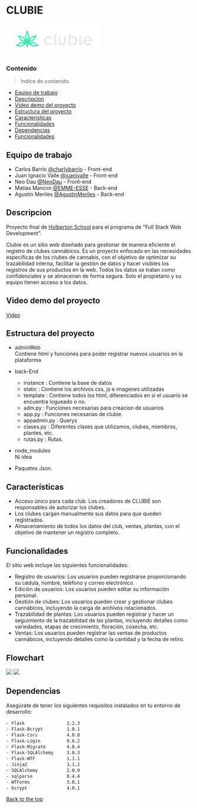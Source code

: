 # CLUBIE
<img src="back-End/static/media/Clubie_hz_col_neg.png">

### Contenido
>  Indice de contenido.

- [Equipo de trabajo](#Equipo-de-trabajo)
- [Descripcion](#Descripcion)
- [Video demo del proyecto](#video-demo-del-proyecto)
- [Estructura del proyecto](#Estructura-del-proyecto)
- [Características](#Características)
- [Funcionalidades](#Funcionalidades)
- [Dependencias](#Dependencias)
- [Funcionalidades](#Funcionalidades)

## Equipo de trabajo
- Carlos Barrio  [@charlybarrio](https://github.com/charlybarrio) - Front-end
- Juan Ignacio Valle  [@juanivalle](https://github.com/juanivalle) - Front-end
- Neo Dau  [@NeoDau](https://github.com/NeoDau) - Front-end
- Matias Mancini [@EMME-ESSE](https://github.com/EMME-ESSE) - Back-end
- Agustin Meriles  [@AgustinMeriles](https://github.com/AgustinMeriles) - Back-end

## Descripcion
Proyecto final de [Holberton School](https://www.holbertonschool.com/) para el programa de "Full Stack Web Development".

Clubie es un sitio web diseñado para gestionar de manera eficiente el registro de clubes cannábicos. Es un proyecto enfocado en las necesidades específicas de los clubes de cannabis, con el objetivo de optimizar su trazabilidad interna, facilitar la gestión de datos y hacer visibles los registros de sus productos en la web. Todos los datos se tratan como confidenciales y se almacenan de forma segura. Solo el propietario y su equipo tienen acceso a los datos.

## Video demo del proyecto
[Video](https://youtube.com/)

## Estructura del proyecto

* adminWeb<br>
  Contiene html y funciones para poder registrar nuevos usuarios en la plataforma
  
* back-End<br>
  - instance : Contiene la base de datos
  - static : Contiene los archivos css, js e imagenes utilizadas
  - template : Contiene todos los html, diferenciados en si el usuario se encuentra logueado o no.
  - adm.py : Funciones necesarias para creacion de usuarios  
  - app.py : Funciones necesarias de clubie.
  - appadmin.py : Querys
  - clases.py : Diferentes clases que utilizamos, clubes, miembros, plantes, etc.
  - rutas.py : Rutas.
    
* node_modules<br>
  Ni idea
  
* Paquetes Json.

## Características
- Acceso único para cada club. Los creadores de CLUBIE son responsables de autorizar los clubes.
- Los clubes cargan manualmente sus datos para que queden registrados.
- Almacenamiento de todos los datos del club, ventas, plantas, con el objetivo de mantener un registro completo.

## Funcionalidades
El sitio web incluye las siguientes funcionalidades:

- Registro de usuarios: Los usuarios pueden registrarse proporcionando su cédula, nombre, teléfono y correo electrónico.
- Edición de usuarios: Los usuarios pueden editar su información personal.
- Gestión de clubes: Los usuarios pueden crear y gestionar clubes cannábicos, incluyendo la carga de archivos relacionados.
- Trazabilidad de plantas: Los usuarios pueden registrar y hacer un seguimiento de la trazabilidad de las plantas, incluyendo detalles como variedades, etapas de crecimiento, floración, cosecha, etc.
- Ventas: Los usuarios pueden registrar las ventas de productos cannábicos, incluyendo detalles como la cantidad y la fecha de retiro.

## Flowchart
<img src="flow no log">
<img src="flow log">

## Dependencias
Asegúrate de tener los siguientes requisitos instalados en tu entorno de desarrollo:
````
- Flask                2.2.3
- Flask-Bcrypt         1.0.1
- Flask-Cors           4.0.0
- Flask-Login          0.6.2
- Flask-Migrate        4.0.4
- Flask-SQLAlchemy     3.0.3
- Flask-WTF            1.1.1
- Jinja2               3.1.2
- SQLAlchemy           2.0.9
- sqlparse             0.4.4
- WTForms              3.0.1
- bcrypt               4.0.1
````
[Back to the top](#clubie)
